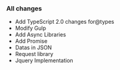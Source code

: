 ### All changes

+ Add TypeScript 2.0 changes for@types
+ Modify Gulp
+ Add Async Libraries
+ Add Promise
+ Datas in JSON
+ Request library
+ Jquery Implementation